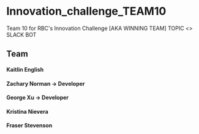 # Innovation_challenge_TEAM10
Team 10 for RBC's Innovation Challenge [AKA WINNING TEAM]
TOPIC <> SLACK BOT

## Team
#### Kaitlin English
#### Zachary Norman -> Developer
#### George Xu -> Developer
#### Kristina Nievera
#### Fraser Stevenson

